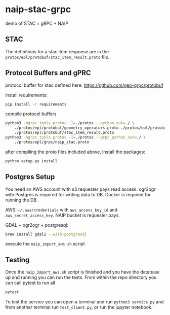 # naip-stac-grpc
demo of STAC + gRPC + NAIP

## STAC
The definitions for a stac item response are in the `protos/epl/protobuf/stac_item_result.proto` file.


## Protocol Buffers and gPRC
protocol buffer for stac defined here:
https://github.com/geo-grpc/protobuf

install requirements:
```bash
pip install -r requirements
```

compile protocol buffers
```bash
python3 -mgrpc_tools.protoc -I=./protos --python_out=./ \
    ./protos/epl/protobuf/geometry_operators.proto ./protos/epl/protobuf/stac.proto \
    ./protos/epl/protobuf/stac_item_result.proto 
python3 -mgrpc_tools.protoc -I=./protos --grpc_python_out=./ \
    ./protos/epl/grpc/naip_stac.proto
```

after compiling the proto files included above, install the packages:
```bash
python setup.py install
```

## Postgres Setup
You need an AWS account with s3 requester pays read access. ogr2ogr with Postgres is required for writing data to DB. Docker is required for running the DB.

AWS:
`~/.aws/credentials` with `aws_access_key_id` and `aws_secret_access_key`. NAIP bucket is requester pays.

GDAL + ogr2ogr + postgresql:
```bash
brew install gdal2 --with-postgresql
```

execute the `naip_import_aws.sh` script 

## Testing

Once the `naip_import_aws.sh` script is finished and you have the database up and running you can run the tests. From within the repo directory you can call pytest to run all 
```bash
pytest
```

To test the service you can open a terminal and run `python3 service.py` and from another terminal run `test_client.py`, or run the jupyter notebook.


